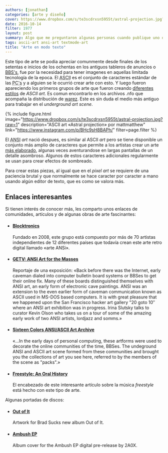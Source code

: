 ```yaml
---
authors: [jonathan]
categories: [arte y diseño]
cover: https://www.dropbox.com/s/te3scdrxsn5955t/astral-projection.jpg?raw=1
date: 2016-10-14
filter: 1977
layout: post
summary: Algo que me preguntaron algunas personas cuando publique uno de mis dibujos fue, ¿que es el <i>ANSI art</i>? Tratare de explicarlo, pero para entenderlo mejor explicare un poco de historia.
tags: ascii-art ansi-art textmode-art
title: "Arte en modo texto"
---
```


Este tipo de arte se podia apreciar comunmente desde finales de los setentas e inicios de los ochentas en los antiguos tableros de anuncios o [BBS's](https://es.wikipedia.org/wiki/Bulletin_Board_System), fue por la necesidad para tener imagenes en aquellas limitada tecnología de la epoca. El <abbr title="American Standard Code for Information Interchange">ASCII</abbr> es el conjunto de caracteres estándar de las <abbr title="Personal Computers">PC's</abbr> y a alguien se le ocurrió crear arte con esto. Y luego fueron apareciendo los primeros grupos de arte que fueron creando [diferentes estilos](http://www.roysac.com/roy-sac_styles_of_underground_text_art.html) de _ASCII art_. Es comun encontrarlo en los archivos .nfo que acompaña la distribución de [warez](https://es.wikipedia.org/wiki/Warez). Este es sin duda el medio más antiguo para trabajar en el _underground art scene_.

{% include figure.html image="https://www.dropbox.com/s/te3scdrxsn5955t/astral-projection.jpg?raw=1" description="ASCII art «Astral projection» por mattmatthew" link="https://www.instagram.com/p/BHc9sH8BAPh/" filter=page.filter %}

El <abbr title="American National Standards Institute">ANSI</abbr> _art_ nació despues, es similar al ASCII _art_ pero se tiene disponible un conjunto más amplio de caracteres que permite a los artistas crear un arte [más elaborado](https://www.youtube.com/watch?v=cmaK57M7ZV8&start=254), algunas veces aventurandose en largas pantallas de un detalle asombroso. Algunos de estos caracteres adicionales regularmente se usan para crear efectos de sombreado.

Para crear estas piezas, al igual que en el _pixel art_ se requiere de una paciencia brutal y que normalmente se hace caracter por caracter a mano usando algún editor de texto, que es como se valora más.

<!-- <div class="row gutters-half">
	<div class="col">
		<figure>
			<a href="https://www.instagram.com/p/BHc9sH8BAPh/" target="_blank">
				<img src="https://www.dropbox.com/s/te3scdrxsn5955t/astral-projection.jpg?raw=1" alt="ASCII art: Astral projection">
			</a>
			<figcaption>ASCII art «Astral projection» por mattmatthew</figcaption>
		</figure>
	</div>
	<div class="col">
		<figure>
			<a href="http://blocktronics.org/thomas-carli-jarlier/" target="_blank">
				<img src="https://www.dropbox.com/s/0snxtzwdiqik6zn/thomas-carli-jarlier.ans_-612x764.png?raw=1" alt="ANSI art: thomas-carli-jarlier">
			</a>
			<figcaption>ANSI art «thomas-carli-jarlier»</figcaption>
		</figure>
	</div>
</div> -->

## Enlaces interesantes

Si tienen interés de conocer más, les comparto unos enlaces de comunidades, artículos y de algunas obras de arte fascinantes:

-   #### [Blocktronics](http://blocktronics.org/)

    Fundado en 2008, este grupo está compuesto por más de 70 artistas independientes de 12 diferentes países que todavía crean este arte retro digital llamado «arte ANSi».

-   #### [GETV: ANSI Art for the Masses](https://www.youtube.com/watch?v=r_cYOi3pnhA)
    Reportaje de una exposición: «Back before there was the Internet, early caveman dialed into computer bulletin board systems or BBSes to get their online fix. Many of these boards distinguished themselves with ANSI art, an early form of electronic cave paintings. ANSI was an extension to the even earlier form of caveman communication known as ASCII used in MS-DOS based computers. It is with great pleasure that we happened upon the San Francisco hacker art gallery "20 goto 10″ where an ANSI art exhibition was in progress. Irina Slutsky talks to curator Kevin Olson who takes us on a tour of some of the amazing early work of two ANSI artists, lordjazz and somms.»
-   #### [Sixteen Colors ANSI/ASCII Art Archive](http://sixteencolors.net/)
    «...In the early days of personal computing, these artforms were used to decorate the online communities of the time, BBSes. The undeground ANSI and ASCII art scene formed from these communities and brought you the collections of art you see here, referred to by the members of the scene as "packs".»
-   #### [Freestyle: An Oral History](http://daily.redbullmusicacademy.com/specials/freestyle-oral-history/)
    El encabezado de este interesante artículo sobre la música <i>freestyle</i> está hecho con este tipo de arte.

Algunas portadas de discos:

-   #### [Out of It](http://bym.deviantart.com/art/Out-of-It-142468746)
    Artwork for Brad Sucks new album Out of It.
-   #### [Ambush EP](https://www.instagram.com/p/7hCvilnayk/)
    Album cover for the Ambush EP digital pre-release by 2A0X.
